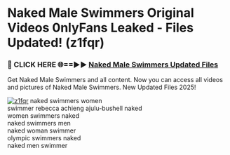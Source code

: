 # Naked Male Swimmers Original Videos 0nlyFans Leaked - Files Updated! (z1fqr)

<h3>🔴 CLICK HERE 🌐==►► <a href="https://tinyurl.com/yckcrads" rel="nofollow">Naked Male Swimmers Updated Files</a></h3>

Get Naked Male Swimmers and all content. Now you can access all videos and pictures of Naked Male Swimmers. New Updated Files 2025!

[![z1fqr](https://i.imgur.com/hpKpOFt.gif)](https://tinyurl.com/yckcrads)
naked swimmers women<br>
swimmer rebecca achieng ajulu-bushell naked<br>
women swimmers naked<br>
naked swimmers men<br>
naked woman swimmer<br>
olympic swimmers naked<br>
naked men swimmer